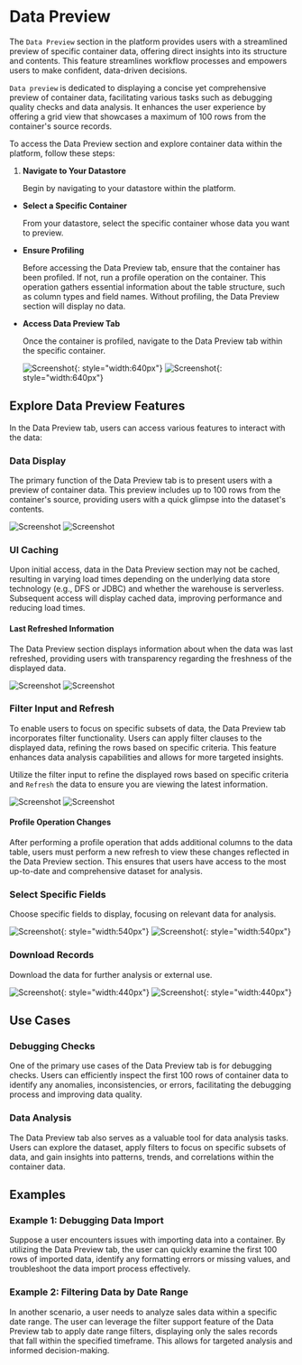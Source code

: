 # Data Preview

The `Data Preview` section in the platform provides users with a streamlined preview of specific container data, offering direct insights into its structure and contents. This feature streamlines workflow processes and empowers users to make confident, data-driven decisions.

`Data preview` is dedicated to displaying a concise yet comprehensive preview of container data, facilitating various tasks such as debugging quality checks and data analysis. It enhances the user experience by offering a grid view that showcases a maximum of 100 rows from the container's source records.

To access the Data Preview section and explore container data within the platform, follow these steps:

1. **Navigate to Your Datastore**

    Begin by navigating to your datastore within the platform.

* **Select a Specific Container**

    From your datastore, select the specific container whose data you want to preview.

* **Ensure Profiling**

    Before accessing the Data Preview tab, ensure that the container has been profiled. If not, run a profile operation on the container. This operation gathers essential information about the table structure, such as column types and field names. Without profiling, the Data Preview section will display no data.

* **Access Data Preview Tab**

    Once the container is profiled, navigate to the Data Preview tab within the specific container.

    ![Screenshot](../assets/container/data-preview/data-preview-tab-light.png#only-light){: style="width:640px"}
    ![Screenshot](../assets/container/data-preview/data-preview-tab-dark.png#only-dark){: style="width:640px"}

## Explore Data Preview Features
In the Data Preview tab, users can access various features to interact with the data:

### Data Display

The primary function of the Data Preview tab is to present users with a preview of container data. This preview includes up to 100 rows from the container's source, providing users with a quick glimpse into the dataset's contents.

![Screenshot](../assets/container/data-preview/data-display-2-light.png#only-light)
![Screenshot](../assets/container/data-preview/data-display-2-dark.png#only-dark)

### UI Caching

Upon initial access, data in the Data Preview section may not be cached, resulting in varying load times depending on the underlying data store technology (e.g., DFS or JDBC) and whether the warehouse is serverless. Subsequent access will display cached data, improving performance and reducing load times.

#### Last Refreshed Information

The Data Preview section displays information about when the data was last refreshed, providing users with transparency regarding the freshness of the displayed data.

![Screenshot](../assets/container/data-preview/last-refreshed-light.png#only-light)
![Screenshot](../assets/container/data-preview/last-refreshed-dark.png#only-dark)

### Filter Input and Refresh

To enable users to focus on specific subsets of data, the Data Preview tab incorporates filter functionality. Users can apply filter clauses to the displayed data, refining the rows based on specific criteria. This feature enhances data analysis capabilities and allows for more targeted insights.

Utilize the filter input to refine the displayed rows based on specific criteria and `Refresh` the data to ensure you are viewing the latest information.

![Screenshot](../assets/container/data-preview/filter-refresh-2-light.png#only-light)
![Screenshot](../assets/container/data-preview/filter-refresh-2-dark.png#only-dark)

#### Profile Operation Changes

After performing a profile operation that adds additional columns to the data table, users must perform a new refresh to view these changes reflected in the Data Preview section. This ensures that users have access to the most up-to-date and comprehensive dataset for analysis.

### Select Specific Fields

Choose specific fields to display, focusing on relevant data for analysis.

![Screenshot](../assets/container/data-preview/fields-to-show-light.png#only-light){: style="width:540px"}
![Screenshot](../assets/container/data-preview/fields-to-show-dark.png#only-dark){: style="width:540px"}

### Download Records

Download the data for further analysis or external use.

![Screenshot](../assets/container/data-preview/download-source-records-light.png#only-light){: style="width:440px"}
![Screenshot](../assets/container/data-preview/download-source-records-dark.png#only-dark){: style="width:440px"}

## Use Cases

### Debugging Checks

One of the primary use cases of the Data Preview tab is for debugging checks. Users can efficiently inspect the first 100 rows of container data to identify any anomalies, inconsistencies, or errors, facilitating the debugging process and improving data quality.

### Data Analysis

The Data Preview tab also serves as a valuable tool for data analysis tasks. Users can explore the dataset, apply filters to focus on specific subsets of data, and gain insights into patterns, trends, and correlations within the container data.


## Examples

### Example 1: Debugging Data Import

Suppose a user encounters issues with importing data into a container. By utilizing the Data Preview tab, the user can quickly examine the first 100 rows of imported data, identify any formatting errors or missing values, and troubleshoot the data import process effectively.

### Example 2: Filtering Data by Date Range

In another scenario, a user needs to analyze sales data within a specific date range. The user can leverage the filter support feature of the Data Preview tab to apply date range filters, displaying only the sales records that fall within the specified timeframe. This allows for targeted analysis and informed decision-making.

